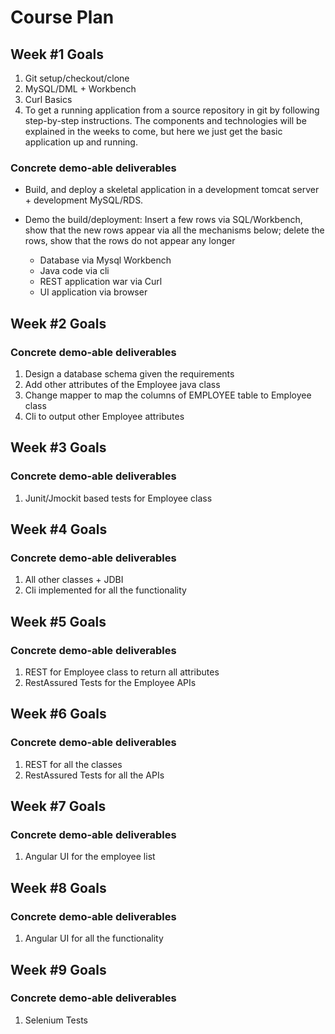 # Course Plan

## Week #1 Goals

  1. Git setup/checkout/clone
  1. MySQL/DML + Workbench
  1. Curl Basics
  1. To get a running application from a source repository in git by following step-by-step instructions. The components and technologies will be explained in the weeks to come, but here we just get the basic application up and running.

### Concrete demo-able deliverables

  * Build, and deploy a skeletal application in a development tomcat server + development MySQL/RDS.

  * Demo the build/deployment: Insert a few rows via SQL/Workbench, show that the new rows appear via all the mechanisms below; delete the rows, show that the rows
  do not appear any longer
    * Database via Mysql Workbench
    * Java code via cli
    * REST application war via Curl
    * UI application via browser

## Week #2 Goals

### Concrete demo-able deliverables

  1. Design a database schema given the requirements
  1. Add other attributes of the Employee java class
  1. Change mapper to map the columns of EMPLOYEE table to Employee class
  1. Cli to output other Employee attributes

## Week #3 Goals

### Concrete demo-able deliverables

  1. Junit/Jmockit based tests for Employee class

## Week #4 Goals

### Concrete demo-able deliverables

  1. All other classes + JDBI
  1. Cli implemented for all the functionality

## Week #5 Goals

### Concrete demo-able deliverables

  1. REST for Employee class to return all attributes
  1. RestAssured Tests for the Employee APIs

## Week #6 Goals

### Concrete demo-able deliverables

  1. REST for all the classes
  1. RestAssured Tests for all the APIs

## Week #7 Goals

### Concrete demo-able deliverables

  1. Angular UI for the employee list

## Week #8 Goals

### Concrete demo-able deliverables

  1. Angular UI for all the functionality

## Week #9 Goals

### Concrete demo-able deliverables

  1. Selenium Tests

